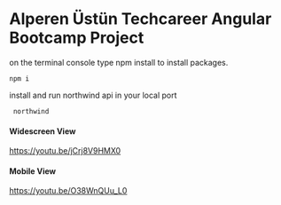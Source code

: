 # Alperen Üstün Techcareer Angular Bootcamp Project

on the terminal console type npm install to install packages.

    npm i
    
install and run northwind api in your local port
     
     northwind
    
#### Widescreen View
https://youtu.be/jCrj8V9HMX0

#### Mobile View
https://youtu.be/O38WnQUu_L0


